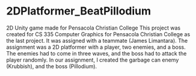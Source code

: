 # 2DPlatformer_BeatPillodium
2D Unity game made for Pensacola Christian College
This project was created for CS 335 Computer Graphics for Pensacola Christian College as the last project. It was assigned with a teammate (James Limantara). The assignment was a 2D platformer with a player, two enemies, and a boss. The enemies had to come in three waves, and the boss had to attack the player randomly.
In our assignment, I created the garbage can enemy (Krubbish), and the boss (Pillodium).
